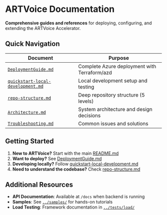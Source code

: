 # **ARTVoice Documentation**

**Comprehensive guides and references** for deploying, configuring, and extending the ARTVoice Accelerator.

## **Quick Navigation**

| Document | Purpose |
|----------|---------|
| [`DeploymentGuide.md`](DeploymentGuide.md) | Complete Azure deployment with Terraform/azd |
| [`quickstart-local-development.md`](quickstart-local-development.md) | Local development setup and testing |
| [`repo-structure.md`](repo-structure.md) | Deep repository structure (5 levels) |
| [`Architecture.md`](Architecture.md) | System architecture and design decisions |
| [`Troubleshooting.md`](Troubleshooting.md) | Common issues and solutions |

## **Getting Started**

1. **New to ARTVoice?** Start with the main [README.md](../README.md)
2. **Want to deploy?** See [DeploymentGuide.md](DeploymentGuide.md)
3. **Developing locally?** Follow [quickstart-local-development.md](quickstart-local-development.md)
4. **Need to understand the codebase?** Check [repo-structure.md](repo-structure.md)

## **Additional Resources**

- **API Documentation**: Available at `/docs` when backend is running
- **Samples**: See [`../samples/`](../samples/) for hands-on tutorials
- **Load Testing**: Framework documentation in [`../tests/load/`](../tests/load/)
